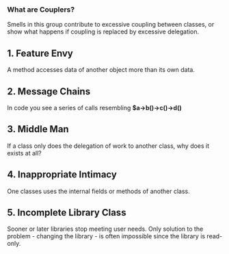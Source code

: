 ### What are Couplers?
Smells in this group contribute to excessive coupling between classes, or show what happens if coupling is replaced by excessive delegation. 

## 1. Feature Envy
A method accesses data of another object more than its own data.

## 2. Message Chains
In code you see a series of calls resembling **$a->b()->c()->d()**

## 3. Middle Man
If a class only does the delegation of work to another class, why does it exists at all?

## 4. Inappropriate Intimacy
One classes uses the internal fields or methods of another class.

## 5. Incomplete Library Class
Sooner or later libraries stop meeting user needs. Only solution to the problem - changing the library - is often impossible since the library is read-only.
